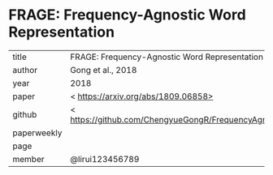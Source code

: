 # FRAGE: Frequency-Agnostic Word Representation

|  |  |
| :--- | :--- |
| title | FRAGE: Frequency-Agnostic Word Representation |
| author | Gong et al., 2018|
| year | 2018 |
| paper | < https://arxiv.org/abs/1809.06858> |
| github | < https://github.com/ChengyueGongR/FrequencyAgnostic> |
| paperweekly |  |
| page |  |
| member | @lirui123456789 |

